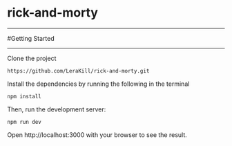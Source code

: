 # rick-and-morty
____

#Getting Started
____
Clone the project
```
https://github.com/LeraKill/rick-and-morty.git
```

Install the dependencies by running the following in the terminal
```
npm install
```
Then, run the development server:
```
npm run dev
```
Open http://localhost:3000 with your browser to see the result.
